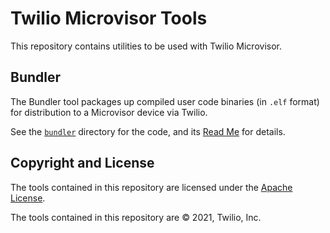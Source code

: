# Twilio Microvisor Tools

This repository contains utilities to be used with Twilio Microvisor.

## Bundler

The Bundler tool packages up compiled user code binaries (in `.elf` format) for distribution to a Microvisor device via Twilio.

See the [`bundler`](bundler/) directory for the code, and its [Read Me](bundler/README.md) for details.

## Copyright and License

The tools contained in this repository are licensed under the [Apache License](LICENSE).

The tools contained in this repository are © 2021, Twilio, Inc.
